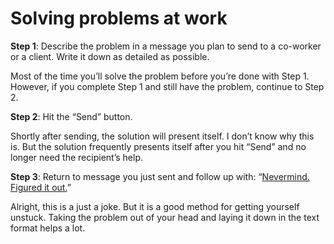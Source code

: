 # Solving problems at work

**Step 1**: Describe the problem in a message you plan to send to a co-worker or a client. Write it down as detailed as possible.

Most of the time you’ll solve the problem before you’re done with Step 1. However, if you complete Step 1 and still have the problem, continue to Step 2.

**Step 2**: Hit the “Send” button.

Shortly after sending, the solution will present itself. I don’t know why this is. But the solution frequently presents itself after you hit “Send” and no longer need the recipient’s help.

**Step 3**: Return to message you just sent and follow up with: “[Nevermind. Figured it out.](https://www.instagram.com/reel/C40w-f3PA7I)”

Alright, this is a just a joke. But it is a good method for getting yourself unstuck. Taking the problem out of your head and laying it down in the text format helps a lot.

